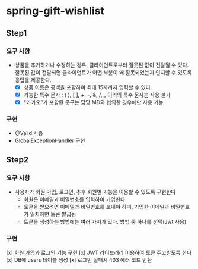 # spring-gift-wishlist
## Step1
### 요구 사항
- 상품을 추가하거나 수정하는 경우, 클라이언트로부터 잘못된 값이 전달될 수 있다. 잘못된 값이 전달되면 클라이언트가 어떤 부분이 왜 잘못되었는지 인지할 수 있도록 응답을 제공한다.
   - [x] 상품 이름은 공백을 포함하여 최대 15자까지 입력할 수 있다.
   - [x] 가능한 특수 문자 : ( ), [ ], +, -, &, /, _ 이외의 특수 문자는 사용 불가
   - [x] "카카오"가 포함된 문구는 담당 MD와 협의한 경우에만 사용 가능
### 구현
- @Valid 사용
- GlobalExceptionHandler 구현

## Step2
### 요구 사항
- 사용자가 회원 가입, 로그인, 추후 회원별 기능을 이용할 수 있도록 구현한다
  - 회원은 이메일과 비밀번호를 입력하여 가입한다
  - 토큰을 받으려면 이메일과 비밀번호를 보내야 하며, 가입한 이메일과 비밀번호가 일치하면 토큰 발급됨
  - 트큰을 생성하는 방법에는 여러 가지가 있다. 방법 중 하나를 선택(Jwt 사용)
### 구현
[x] 회원 가입과 로그인 기능 구현
[x] JWT 라이브러리 이용하여 토큰 주고받도록 한다
[x] DB에 users 테이블 생성
[x] 로그인 실패시 403 에러 코드 반환


